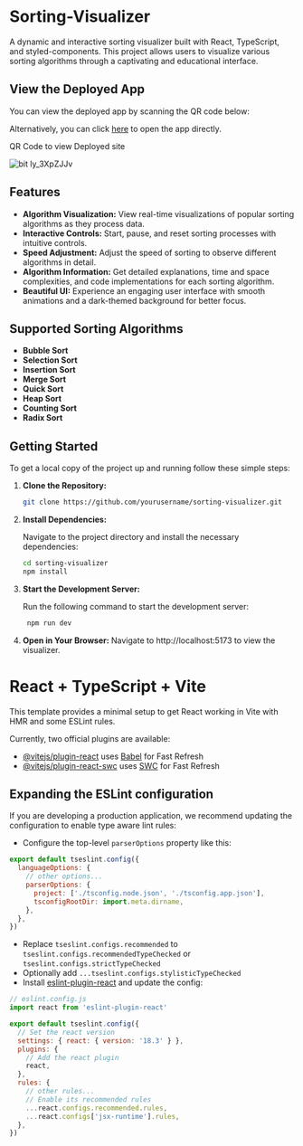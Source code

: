 # Sorting-Visualizer
A dynamic and interactive sorting visualizer built with React, TypeScript, and styled-components. This project allows users to visualize various sorting algorithms through a captivating and educational interface.

## View the Deployed App

You can view the deployed app by scanning the QR code below:

Alternatively, you can click [here]([https://your-deployed-app-url.com](https://bit.ly/3XpZJJv)) to open the app directly.

QR Code to view Deployed site


![bit ly_3XpZJJv](https://github.com/user-attachments/assets/80ce9732-77aa-4c08-92fb-c5246de5b351)



## Features

- **Algorithm Visualization:** View real-time visualizations of popular sorting algorithms as they process data.
- **Interactive Controls:** Start, pause, and reset sorting processes with intuitive controls.
- **Speed Adjustment:** Adjust the speed of sorting to observe different algorithms in detail.
- **Algorithm Information:** Get detailed explanations, time and space complexities, and code implementations for each sorting algorithm.
- **Beautiful UI:** Experience an engaging user interface with smooth animations and a dark-themed background for better focus.

## Supported Sorting Algorithms

- **Bubble Sort**
- **Selection Sort**
- **Insertion Sort**
- **Merge Sort**
- **Quick Sort**
- **Heap Sort**
- **Counting Sort**
- **Radix Sort**

## Getting Started

To get a local copy of the project up and running follow these simple steps:

1. **Clone the Repository:**

   ```bash
   git clone https://github.com/yourusername/sorting-visualizer.git
   ```
2. **Install Dependencies:**
   
   Navigate to the project directory and install the necessary dependencies:
   ```bash
   cd sorting-visualizer
   npm install
   ```
3. **Start the Development Server:**
   
    Run the following command to start the development server:
   ```bash
    npm run dev
   ```
4. **Open in Your Browser:**
   Navigate to http://localhost:5173 to view the visualizer.
   


# React + TypeScript + Vite

This template provides a minimal setup to get React working in Vite with HMR and some ESLint rules.

Currently, two official plugins are available:

- [@vitejs/plugin-react](https://github.com/vitejs/vite-plugin-react/blob/main/packages/plugin-react/README.md) uses [Babel](https://babeljs.io/) for Fast Refresh
- [@vitejs/plugin-react-swc](https://github.com/vitejs/vite-plugin-react-swc) uses [SWC](https://swc.rs/) for Fast Refresh

## Expanding the ESLint configuration

If you are developing a production application, we recommend updating the configuration to enable type aware lint rules:

- Configure the top-level `parserOptions` property like this:

```js
export default tseslint.config({
  languageOptions: {
    // other options...
    parserOptions: {
      project: ['./tsconfig.node.json', './tsconfig.app.json'],
      tsconfigRootDir: import.meta.dirname,
    },
  },
})
```

- Replace `tseslint.configs.recommended` to `tseslint.configs.recommendedTypeChecked` or `tseslint.configs.strictTypeChecked`
- Optionally add `...tseslint.configs.stylisticTypeChecked`
- Install [eslint-plugin-react](https://github.com/jsx-eslint/eslint-plugin-react) and update the config:

```js
// eslint.config.js
import react from 'eslint-plugin-react'

export default tseslint.config({
  // Set the react version
  settings: { react: { version: '18.3' } },
  plugins: {
    // Add the react plugin
    react,
  },
  rules: {
    // other rules...
    // Enable its recommended rules
    ...react.configs.recommended.rules,
    ...react.configs['jsx-runtime'].rules,
  },
})
```
